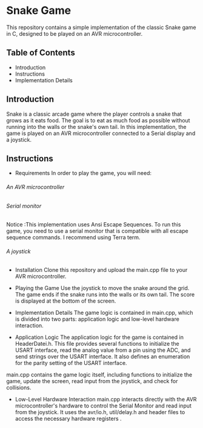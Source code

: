 # Snake Game
This repository contains a simple implementation of the classic Snake game in C, designed to be played on an AVR microcontroller.

## Table of Contents
- Introduction
- Instructions
- Implementation Details

## Introduction
Snake is a classic arcade game where the player controls a snake that grows as it eats food. The goal is to eat as much food as possible without running into the walls or the snake's own tail. In this implementation, the game is played on an AVR microcontroller connected to a Serial display and a joystick.

## Instructions
- Requirements
In order to play the game, you will need:

###### An AVR microcontroller 
###### Serial monitor 
Notice :This implementation uses Ansi Escape Sequences. To run this game, you need to use a serial monitor that is compatible with all escape sequence commands. I recommend using Terra term.
###### A joystick

- Installation
Clone this repository and upload the main.cpp file to your AVR microcontroller.

- Playing the Game
Use the joystick to move the snake around the grid. The game ends if the snake runs into the walls or its own tail. The score is displayed at the bottom of the screen.

- Implementation Details
The game logic is contained in main.cpp, which is divided into two parts: application logic and low-level hardware interaction.

- Application Logic
The application logic for the game is contained in HeaderDatei.h. This file provides several functions to initialize the USART interface, read the analog value from a pin using the ADC, and send strings over the USART interface. It also defines an enumeration for the parity setting of the USART interface.

main.cpp contains the game logic itself, including functions to initialize the game, update the screen, read input from the joystick, and check for collisions.

- Low-Level Hardware Interaction
main.cpp interacts directly with the AVR microcontroller's hardware to control the Serial Monitor and read input from the joystick. It uses the avr/io.h, util/delay.h and header files to access the necessary hardware registers .











